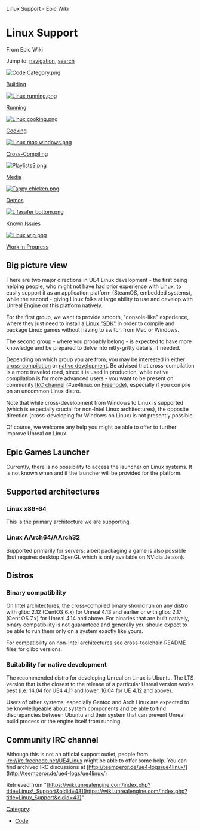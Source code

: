  Linux Support - Epic Wiki             

 

Linux Support
=============

From Epic Wiki

Jump to: [navigation](#mw-head), [search](#p-search)

[![Code Category.png](https://d26ilriwvtzlb.cloudfront.net/7/7a/Code_Category.png)](/index.php?title=Building_On_Linux "Building On Linux")

[Building](/index.php?title=Building_On_Linux "Building On Linux")

[![Linux running.png](https://d26ilriwvtzlb.cloudfront.net/b/bf/Linux_running.png)](/index.php?title=Running_On_Linux "Running On Linux")

[Running](/index.php?title=Running_On_Linux "Running On Linux")

[![Linux cooking.png](https://d26ilriwvtzlb.cloudfront.net/3/35/Linux_cooking.png)](/index.php?title=Cooking_On_Linux "Cooking On Linux")

[Cooking](/index.php?title=Cooking_On_Linux "Cooking On Linux")

[![Linux mac windows.png](https://d26ilriwvtzlb.cloudfront.net/b/bf/Linux_mac_windows.png)](/index.php?title=Compiling_For_Linux "Compiling For Linux")

[Cross-Compiling](/index.php?title=Compiling_For_Linux "Compiling For Linux")

[![Playlists3.png](https://d3ar1piqh1oeli.cloudfront.net/5/53/Playlists3.png/160px-Playlists3.png)](/index.php?title=Linux_Media "Linux Media")

[Media](/index.php?title=Linux_Media "Linux Media")

[![Tappy chicken.png](https://d26ilriwvtzlb.cloudfront.net/2/26/Tappy_chicken.png)](/index.php?title=Linux_Demos "Linux Demos")

[Demos](/index.php?title=Linux_Demos "Linux Demos")

[![Lifesafer bottom.png](https://d26ilriwvtzlb.cloudfront.net/8/8c/Lifesafer_bottom.png)](/index.php?title=Linux_Known_Issues "Linux Known Issues")

[Known Issues](/index.php?title=Linux_Known_Issues "Linux Known Issues")

[![Linux wip.png](https://d26ilriwvtzlb.cloudfront.net/6/6c/Linux_wip.png)](/index.php?title=Linux_Work_in_Progress "Linux Work in Progress")

[Work in Progress](/index.php?title=Linux_Work_in_Progress "Linux Work in Progress")

Big picture view
----------------

There are two major directions in UE4 Linux development - the first being helping people, who might not have had prior experience with Linux, to easily support it as an application platform (SteamOS, embedded systems), while the second - giving Linux folks at large ability to use and develop with Unreal Engine on this platform natively.

For the first group, we want to provide smooth, "console-like" experience, where they just need to install a [Linux "SDK"](/index.php?title=Compiling_For_Linux "Compiling For Linux") in order to compile and package Linux games without having to switch from Mac or Windows.

The second group - where you probably belong - is expected to have more knowledge and be prepared to delve into nitty-gritty details, if needed.

Depending on which group you are from, you may be interested in either [cross-compilation](/index.php?title=Compiling_For_Linux "Compiling For Linux") or [native development](/index.php?title=Building_On_Linux "Building On Linux"). Be advised that cross-compilation is a more traveled road, since it is used in production, while native compilation is for more advanced users - you want to be present on community [IRC channel](#Community_IRC_channel) (#ue4linux on [Freenode](http://webchat.freenode.net)), especially if you compile on an uncommon Linux distro.

Note that while cross-development from Windows to Linux is supported (which is especially crucial for non-Intel Linux architectures), the opposite direction (cross-developing for Windows on Linux) is not presently possible.

Of course, we welcome any help you might be able to offer to further improve Unreal on Linux.

Epic Games Launcher
-------------------

Currently, there is no possibility to access the launcher on Linux systems. It is not known when and if the launcher will be provided for the platform.

Supported architectures
-----------------------

### Linux x86-64

This is the primary architecture we are supporting.

### Linux AArch64/AArch32

Supported primarily for servers; albeit packaging a game is also possible (but requires desktop OpenGL which is only available on NVidia Jetson).

Distros
-------

### Binary compatibility

On Intel architectures, the cross-compiled binary should run on any distro with glibc 2.12 (CentOS 6.x) for Unreal 4.13 and earlier or with glibc 2.17 (Cent OS 7.x) for Unreal 4.14 and above. For binaries that are built natively, binary compatibility is not guaranteed and generally you should expect to be able to run them only on a system exactly like yours.

For compatibility on non-Intel architectures see cross-toolchain README files for glibc versions.

### Suitability for native development

The recommended distro for developing Unreal on Linux is Ubuntu. The LTS version that is the closest to the release of a particular Unreal version works best (i.e. 14.04 for UE4 4.11 and lower, 16.04 for UE 4.12 and above).

Users of other systems, especially Gentoo and Arch Linux are expected to be knowledgeable about system components and be able to find discrepancies between Ubuntu and their system that can prevent Unreal build process or the engine itself from running.

Community IRC channel
---------------------

Although this is not an official support outlet, people from [irc://irc.freenode.net/UE4Linux](irc://irc.freenode.net/UE4Linux) might be able to offer some help. You can find archived IRC discussions at [http://teemperor.de/ue4-logs/ue4linux/](http://teemperor.de/ue4-logs/ue4linux/)

Retrieved from "[https://wiki.unrealengine.com/index.php?title=Linux\_Support&oldid=43](https://wiki.unrealengine.com/index.php?title=Linux_Support&oldid=43)"

[Category](/index.php?title=Special:Categories "Special:Categories"):

*   [Code](/index.php?title=Category:Code "Category:Code")